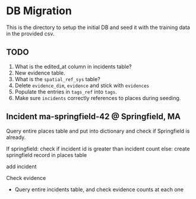 # DB Migration

This is the directory to setup the initial DB and seed it with the training data in the provided csv.

## TODO

1. What is the edited_at column in incidents table?
2. New evidence table.
3. What is the `spatial_ref_sys` table?
4. Delete `evidence_dim`, `evidence` and stick with `evidences`
5. Populate the entries in `tags_ref` into `tags`.
6. Make sure `incidents` correctly references to places during seeding.

## Incident ma-springfield-42 @ Springfield, MA

Query entire places table and put into dictionary and check if Springfield is already.

If springfield:
check if incident id is greater than incident count
else:
create springfield record in places table

add incident

Check evidence

- Query entire incidents table, and check evidence counts at each one
